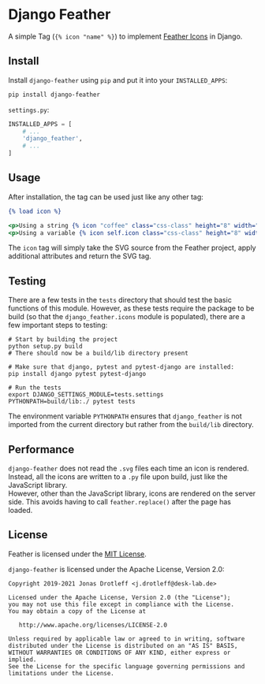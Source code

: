 # Django Feather

A simple Tag (`{% icon "name" %}`) to implement [Feather Icons](https://feathericons.com) in Django.

## Install
Install `django-feather` using `pip` and put it into your `INSTALLED_APPS`:
```bash
pip install django-feather
```  
`settings.py`:
```python
INSTALLED_APPS = [
    # ...
    'django_feather',
    # ...
]
```

## Usage
After installation, the tag can be used just like any other tag:

```djangotemplate
{% load icon %}

<p>Using a string {% icon "coffee" class="css-class" height="8" width="8" %}</p>
<p>Using a variable {% icon self.icon class="css-class" height="8" width="8" %}</p>

```

The `icon` tag will simply take the SVG source from the Feather project,
apply additional attributes and return the SVG tag.

## Testing

There are a few tests in the `tests` directory that should test the
basic functions of this module. However, as these tests require the
package to be build (so that the `django_feather.icons` module is
populated), there are a few important steps to testing:

```shell
# Start by building the project
python setup.py build
# There should now be a build/lib directory present

# Make sure that django, pytest and pytest-django are installed:
pip install django pytest pytest-django

# Run the tests
export DJANGO_SETTINGS_MODULE=tests.settings
PYTHONPATH=build/lib:./ pytest tests 
```

The environment variable `PYTHONPATH` ensures that `django_feather` is
not imported from the current directory but rather from the `build/lib`
directory.

## Performance
`django-feather` does not read the `.svg` files each time an icon is rendered.
Instead, all the icons are written to a `.py` file upon build, just like the JavaScript
library.  
However, other than the JavaScript library, icons are rendered on the server side.
This avoids having to call `feather.replace()` after the page has loaded.  

## License
Feather is licensed under the [MIT License](https://github.com/colebemis/feather/blob/master/LICENSE).
    
`django-feather` is licensed under the Apache License, Version 2.0:

    Copyright 2019-2021 Jonas Drotleff <j.drotleff@desk-lab.de>
    
    Licensed under the Apache License, Version 2.0 (the "License");
    you may not use this file except in compliance with the License.
    You may obtain a copy of the License at
    
       http://www.apache.org/licenses/LICENSE-2.0
    
    Unless required by applicable law or agreed to in writing, software
    distributed under the License is distributed on an "AS IS" BASIS,
    WITHOUT WARRANTIES OR CONDITIONS OF ANY KIND, either express or implied.
    See the License for the specific language governing permissions and
    limitations under the License.
